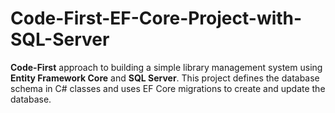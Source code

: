 # Code-First-EF-Core-Project-with-SQL-Server
 **Code-First** approach to building a simple library management system using **Entity Framework Core** and **SQL Server**.   This project defines the database schema in C# classes and uses EF Core migrations to create and update the database.
